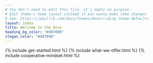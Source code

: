 ```yaml
---
# You don't need to edit this file, it's empty on purpose.
# Edit theme's home layout instead if you wanna make some changes
# See: https://jekyllrb.com/docs/themes/#overriding-theme-defaults
layout: index
title: Welcome to the Hive
heading_bg_color: "#d07890"
slogan_color: "#d07890"
---
```

{% include get-started.html %}
{% include what-we-offer.html %}
{% include cooperative-mindset.html %}